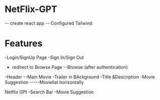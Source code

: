 # NetFlix-GPT

-- create react app
-- Configured Tailwind

# Features

-Login/SignUp Page
  -Sign In/Sign Out 
  - redirect to Browse Page
--Browse (after authentication)

  -Header
  --Main Movie
      -Trailer in BAckground
      -Title &Description
      -Movie Suggestion
      -----Movielist horizontally


Netflix GPt
  -Search Bar
  -Movie Suggestion

   